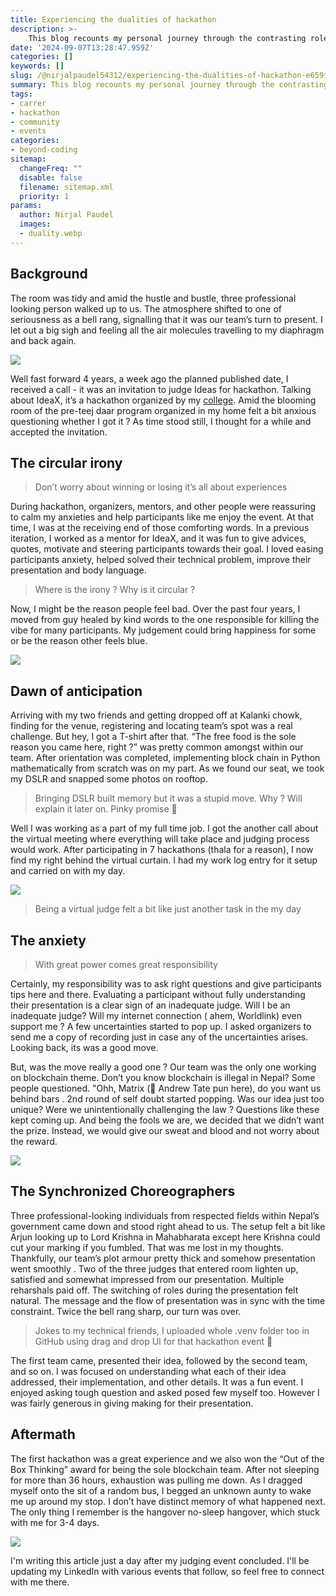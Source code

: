 ```yaml
---
title: Experiencing the dualities of hackathon
description: >-
    This blog recounts my personal journey through the contrasting roles of a hackathon event—first as a participant and later as a judge. I aim to be expressive with my language and incorporate some Gen Z Instagram terms to bring the story to life. I hope you enjoy this exploration of both sides of the hackathon experience.
date: '2024-09-07T13:28:47.959Z'
categories: []
keywords: []
slug: /@nirjalpaudel54312/experiencing-the-dualities-of-hackathon-e659f9988c18
summary: This blog recounts my personal journey through the contrasting roles of a hackathon event—first as a participant and later as a judge. I aim to be expressive with my language and incorporate some Gen Z Instagram terms to bring the story to life. I hope you enjoy this exploration of both sides of the hackathon experience.
tags:
- carrer
- hackathon
- community
- events
categories:
- beyond-coding
sitemap:
  changeFreq: ""
  disable: false
  filename: sitemap.xml
  priority: 1
params:
  author: Nirjal Paudel
  images:
  - duality.webp
---
```


## Background

The room was tidy and amid the hustle and bustle, three professional looking person walked up to us. The atmosphere shifted to one of seriousness as a bell rang, signalling that it was our team’s turn to present. I let out a big sigh and feeling all the air molecules travelling to my diaphragm and back again.

![](img/duality.webp)

Well fast forward 4 years, a week ago the planned published date, I received a call - it was an invitation to judge Ideas for hackathon. Talking about IdeaX, it’s a hackathon organized by my [college](https://www.mbmc.edu.np/). Amid the blooming room of the pre-teej daar program organized in my home felt a bit anxious questioning whether I got it ? As time stood still, I thought for a while and accepted the invitation.

## The circular irony

> Don’t worry about winning or losing it’s all about experiences
>

During hackathon, organizers, mentors, and other people were reassuring to calm my anxieties and help participants like me enjoy the event. At that time, I was at the receiving end of those comforting words. In a previous iteration, I worked as a mentor for IdeaX, and it was fun to give advices, quotes, motivate and steering participants towards their goal. I loved easing participants anxiety, helped solved their technical problem, improve their presentation and body language.

> Where is the irony ? Why is it circular ?
>

Now, I might be the reason people feel bad. Over the past four years, I moved from guy healed by kind words to the one responsible for killing the vibe for many participants. My judgement could bring happiness for some or be the reason other feels blue.

![](img/image%201.webp)

## Dawn of anticipation

Arriving with my two friends and getting dropped off at Kalanki chowk, finding for the venue, registering and locating team’s spot was a real challenge. But hey, I got a T-shirt after that. “The free food is the sole reason you came here, right ?” was pretty common amongst within our team. After orientation was completed, implementing block chain in Python mathematically from scratch was on my part. As we found our seat, we took my DSLR and snapped some photos on rooftop.

> Bringing DSLR built memory but it was a stupid move. Why ? Will explain it later on. Pinky promise 🤞
>

Well I was working as a part of my full time job. I got the another call about the virtual meeting where everything will take place and judging process would work. After participating in 7 hackathons (thala for a reason), I now find my right behind the virtual curtain. I had my work log  entry for it setup and carried on with my day.

![](img/image%202.webp)

> Being a virtual judge felt a bit like just another task in the my day
>

## The anxiety

> With great power comes great responsibility
>

Certainly, my responsibility was to ask right questions and give participants tips here and there. Evaluating a participant without fully understanding their presentation is a clear sign of an inadequate judge. Will I be an inadequate judge? Will my internet connection ( ahem, Worldlink) even support me ? A few uncertainties started to pop up. I asked organizers to send me a copy of recording just in case any of the uncertainties arises. Looking back, its was a good move.

But, was the move really a good one ? Our team was the only one working on blockchain theme. Don’t you know blockchain is illegal in Nepal? Some people questioned. "Ohh, Matrix (🤣 Andrew Tate pun here), do you want us behind bars . 2nd round of self doubt started popping. Was our idea just too unique? Were we unintentionally challenging the law ? Questions like these kept coming up. And being the fools we are, we decided that we didn’t want the prize. Instead, we would give our sweat and blood and not worry about the reward.

![](img/image%203.webp)

## The Synchronized Choreographers

Three professional-looking individuals from respected fields within Nepal’s government came down and stood right ahead to us. The setup felt a bit like Arjun looking up to Lord Krishna in Mahabharata except here Krishna could cut your marking if you fumbled. That was me lost in my thoughts. Thankfully, our team’s plot armour pretty thick and somehow presentation went smoothly . Two of the three judges that entered room lighten up, satisfied and somewhat impressed from our presentation. Multiple reharshals paid off. The switching of roles during the presentation felt natural. The message and the flow of presentation was in sync with the time constraint. Twice the bell rang sharp, our turn was over.

> Jokes to my technical friends, I uploaded whole .venv folder too in GitHub using drag and drop UI for that hackathon event 🤡
>

The first team came, presented their idea, followed by the second team, and so on. I was focused on understanding what each of their idea addressed, their implementation, and other details. It was a fun event. I enjoyed asking tough question and asked posed few myself too. However I was fairly generous in giving making for their presentation.

## Aftermath

The first hackathon was a great experience and we also won the “Out of the Box Thinking” award for being the sole blockchain team. After not sleeping for more than 36 hours, exhaustion was pulling me down. As I dragged myself onto the sit of a random bus, I begged an unknown aunty to wake me up around my stop. I don’t have distinct memory of what happened next. The only thing I remember is the hangover no-sleep hangover, which stuck with me for 3-4 days.

![](img/image%204.webp)

I'm writing this article just a day after my judging event concluded. I'll be updating my LinkedIn with various events that follow, so feel free to connect with me there.
